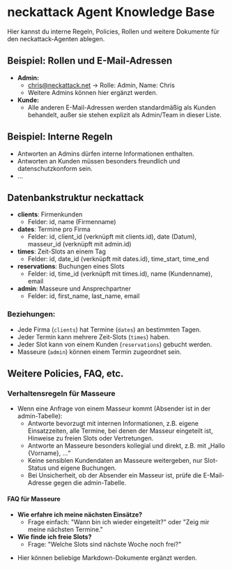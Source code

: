 # neckattack Agent Knowledge Base

Hier kannst du interne Regeln, Policies, Rollen und weitere Dokumente für den neckattack-Agenten ablegen.

## Beispiel: Rollen und E-Mail-Adressen

- **Admin:**
    - chris@neckattack.net → Rolle: Admin, Name: Chris
    - Weitere Admins können hier ergänzt werden.
- **Kunde:**
    - Alle anderen E-Mail-Adressen werden standardmäßig als Kunden behandelt, außer sie stehen explizit als Admin/Team in dieser Liste.

## Beispiel: Interne Regeln

- Antworten an Admins dürfen interne Informationen enthalten.
- Antworten an Kunden müssen besonders freundlich und datenschutzkonform sein.
- ...

## Datenbankstruktur neckattack

- **clients**: Firmenkunden
  - Felder: id, name (Firmenname)
- **dates**: Termine pro Firma
  - Felder: id, client_id (verknüpft mit clients.id), date (Datum), masseur_id (verknüpft mit admin.id)
- **times**: Zeit-Slots an einem Tag
  - Felder: id, date_id (verknüpft mit dates.id), time_start, time_end
- **reservations**: Buchungen eines Slots
  - Felder: id, time_id (verknüpft mit times.id), name (Kundenname), email
- **admin**: Masseure und Ansprechpartner
  - Felder: id, first_name, last_name, email

### Beziehungen:
- Jede Firma (`clients`) hat Termine (`dates`) an bestimmten Tagen.
- Jeder Termin kann mehrere Zeit-Slots (`times`) haben.
- Jeder Slot kann von einem Kunden (`reservations`) gebucht werden.
- Masseure (`admin`) können einem Termin zugeordnet sein.

## Weitere Policies, FAQ, etc.

### Verhaltensregeln für Masseure

- Wenn eine Anfrage von einem Masseur kommt (Absender ist in der admin-Tabelle):
    - Antworte bevorzugt mit internen Informationen, z.B. eigene Einsatzzeiten, alle Termine, bei denen der Masseur eingeteilt ist, Hinweise zu freien Slots oder Vertretungen.
    - Antworte an Masseure besonders kollegial und direkt, z.B. mit „Hallo {Vorname}, ...“
    - Keine sensiblen Kundendaten an Masseure weitergeben, nur Slot-Status und eigene Buchungen.
    - Bei Unsicherheit, ob der Absender ein Masseur ist, prüfe die E-Mail-Adresse gegen die admin-Tabelle.

#### FAQ für Masseure

- **Wie erfahre ich meine nächsten Einsätze?**
  - Frage einfach: "Wann bin ich wieder eingeteilt?" oder "Zeig mir meine nächsten Termine."
- **Wie finde ich freie Slots?**
  - Frage: "Welche Slots sind nächste Woche noch frei?"

<!-- Hier kannst du beliebig weitere FAQs für Masseure ergänzen! -->

- Hier können beliebige Markdown-Dokumente ergänzt werden.
